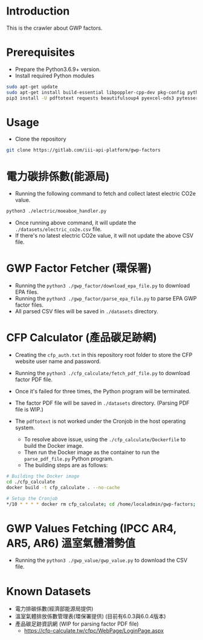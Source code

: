 # Introduction

This is the crawler about GWP factors.

# Prerequisites

- Prepare the Python3.6.9+ version.
- Install required Python modules

```Bash
sudo apt-get update
sudo apt-get install build-essential libpoppler-cpp-dev pkg-config python3-dev python3-pil
pip3 install -U pdftotext requests beautifulsoup4 pyexcel-ods3 pytesseract
```

# Usage

- Clone the repository

```Bash
git clone https://gitlab.com/iii-api-platform/gwp-factors
```

# 電力碳排係數(能源局)

- Running the following command to fetch and collect latest electric CO2e value.

```Bash
python3 ./electric/moeaboe_handler.py
```

- Once running above command, it will update the `./datasets/electric_co2e.csv` file.
- If there's no latest electric CO2e value, it will not update the above CSV file.

# GWP Factor Fetcher (環保署)

- Running the `python3 ./gwp_factor/download_epa_file.py` to download EPA files.
- Running the `python3 ./gwp_factor/parse_epa_file.py` to parse EPA GWP factor files.
- All parsed CSV files will be saved in `./datasets` directory.

# CFP Calculator (產品碳足跡網)

- Creating the `cfp_auth.txt` in this repository root folder to store the CFP website user name and password.
- Running the `python3 ./cfp_calculate/fetch_pdf_file.py` to download factor PDF file.
- Once it's failed for three times, the Python program will be terminated.
- The factor PDF file will be saved in `./datasets` directory. (Parsing PDF file is WIP.)

- The `pdftotext` is not worked under the Cronjob in the host operating system.
    - To resolve above issue, using the `./cfp_calculate/Dockerfile` to build the Docker image.
    - Then run the Docker image as the container to run the `parse_pdf_file.py` Python program.
    - The building steps are as follows:

```bash
# Building the Docker image
cd ./cfp_calculate
docker build -t cfp_calculate . --no-cache

# Setup the Cronjob
*/10 * * * * docker rm cfp_calculate; cd /home/localadmin/gwp-factors; docker run --volume $PWD:/root/gwp-factors --name cfp_calculate cfp_calculate sh -c "cd /root/gwp-factors/ && python3 ./cfp_calculate/parse_pdf_file.py"
```

# GWP Values Fetching (IPCC AR4, AR5, AR6) 溫室氣體潛勢值


- Running the `python3 ./gwp_value/gwp_value.py` to download the CSV file.

# Known Datasets

- 電力排碳係數(經濟部能源局提供)
- 溫室氣體排放係數管理表(環保署提供) (目前有6.0.3與6.0.4版本)
- 產品碳足跡資訊網 (WIP for parsing factor PDF file)
  - https://cfp-calculate.tw/cfpc/WebPage/LoginPage.aspx
